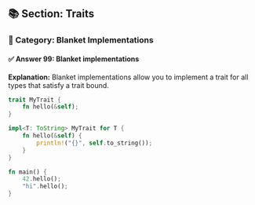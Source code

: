 ## 📚 Section: Traits  
### 🔹 Category: Blanket Implementations  
#### ✅ Answer 99: Blanket implementations

**Explanation:**
Blanket implementations allow you to implement a trait for all types that satisfy a trait bound.

```rust
trait MyTrait {
    fn hello(&self);
}

impl<T: ToString> MyTrait for T {
    fn hello(&self) {
        println!("{}", self.to_string());
    }
}

fn main() {
    42.hello();
    "hi".hello();
}
```
